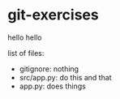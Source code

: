 # git-exercises

hello hello

list of files:

- gitignore: nothing
- src/app.py: do this and that
- app.py: does things
